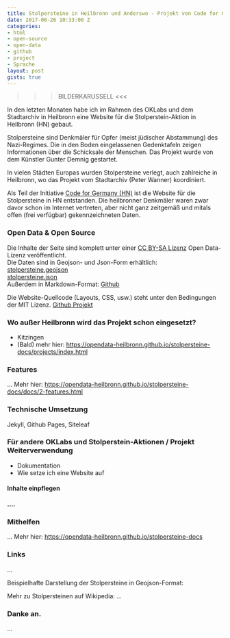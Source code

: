 ```yaml
---
title: Stolpersteine in Heilbronn und Anderswo - Projekt von Code for Germany
date: 2017-06-26 10:33:00 Z
categories:
- html
- open-source
- open-data
- github
- project
- Sprache
layout: post
gists: true
---
```


>>> BILDERKARUSSELL <<<

In den letzten Monaten habe ich im Rahmen des OKLabs und dem Stadtarchiv in Heilbronn eine Website für die Stolperstein-Aktion in Heilbronn (HN) gebaut.  

Stolpersteine sind Denkmäler für Opfer (meist jüdischer Abstammung) des Nazi-Regimes. Die in den Boden eingelassenen Gedenktafeln zeigen Informationen über die Schicksale der Menschen. Das Projekt wurde von dem Künstler Gunter Demnig gestartet.

In vielen Städten Europas wurden Stolpersteine verlegt, auch zahlreiche in Heilbronn, wo das Projekt vom Stadtarchiv (Peter Wanner) koordiniert.

Als Teil der Initiative [Code for Germany (HN)](http://codefor.de) ist die Website für die Stolpersteine in HN entstanden. Die heilbronner Denkmäler waren zwar davor schon im Internet vertreten, aber nicht ganz zeitgemäß und mitals offen (frei verfügbar) gekennzeichneten Daten.

### Open Data & Open Source

Die Inhalte der Seite sind komplett unter einer [CC BY-SA Lizenz](https://creativecommons.org/licenses/by-sa/4.0/) Open Data-Lizenz veröffentlicht.  
Die Daten sind in Geojson- und Json-Form erhältlich:  
[stolpersteine.geojson](http://stolpersteine-heilbronn.de/stolpersteine.geojson)  
[stolpersteine.json](http://stolpersteine-heilbronn.de/stolpersteine.json)  
Außerdem in Markdown-Format: [Github](https://github.com/opendata-heilbronn/stolpersteine/tree/gh-pages/_list)

Die Website-Quellcode (Layouts, CSS, usw.) steht unter den Bedingungen der MIT Lizenz.
[Github Projekt](https://github.com/opendata-heilbronn/stolpersteine/)

### Wo außer Heilbronn wird das Projekt schon eingesetzt?
- Kitzingen
- (Bald) mehr hier: 
https://opendata-heilbronn.github.io/stolpersteine-docs/projects/index.html


### Features
...
Mehr hier:
https://opendata-heilbronn.github.io/stolpersteine-docs/docs/2-features.html

### Technische Umsetzung
Jekyll, Github Pages, Siteleaf

### Für andere OKLabs und Stolperstein-Aktionen / Projekt Weiterverwendung
- Dokumentation
- Wie setze ich eine Website auf
#### Inhalte einpflegen
#### ....

### Mithelfen
... Mehr hier: https://opendata-heilbronn.github.io/stolpersteine-docs

### Links
...

Beispielhafte Darstellung der Stolpersteine in Geojson-Format:

<script src="https://gist.github.com/lukas-h/2a0df5216644e4507d0d784e39db5630.js"></script>

Mehr zu Stolpersteinen auf Wikipedia:
...

### Danke an. 
...
